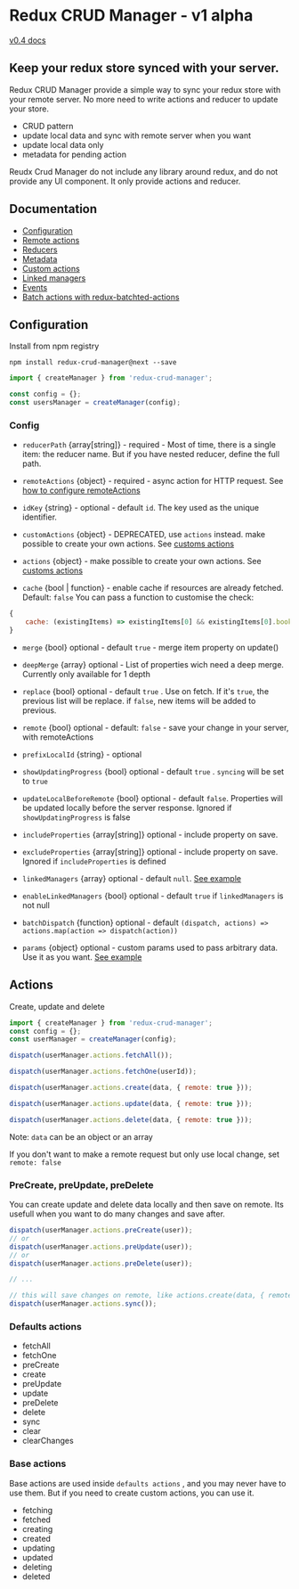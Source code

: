 Redux CRUD Manager - v1 alpha
===================

[v0.4 docs](docs/v0.4/README.md)

## Keep your redux store synced with your server.

Redux CRUD Manager provide a simple way to sync your redux store with your remote server.
No more need to write actions and reducer to update your store. 

* CRUD pattern
* update local data and sync with remote server when you want
* update local data only
* metadata for pending action

Reudx Crud Manager do not include any library around redux, and do not provide any UI component. It only provide actions and reducer.

## Documentation

* [Configuration](#configuration)
* [Remote actions](docs/v1/remote-actions.md)
* [Reducers](docs/v1/reducer.md)
* [Metadata](docs/v1/metadata.md)
* [Custom actions](docs/v1/custom-actions.md)
* [Linked managers](docs/v1/linked-managers.md)
* [Events](docs/v1/events.md)
* [Batch actions with redux-batchted-actions](https://gist.github.com/GuillaumeJasmin/3956fb03becdba50dc18ab9a721b9793)

## Configuration

Install from npm registry
```
npm install redux-crud-manager@next --save
```

<a id="configuration"></a>

```js
import { createManager } from 'redux-crud-manager';

const config = {};
const usersManager = createManager(config);
```

### Config


* `reducerPath` {array[string]} - required - Most of time, there is a single item: the reducer name. But if you have nested reducer, define the full path.


* `remoteActions`  {object} - required - async action for HTTP request. See [how to configure remoteActions](docs/v1/remote-actions.md)


* `idKey` {string} - optional - default `id`. The key used as the unique identifier.


* `customActions` {object} - DEPRECATED, use `actions` instead. make possible to create your own actions. See [customs actions](docs/v1//custom-actions.md)


* `actions`  {object} - make possible to create your own actions. See [customs actions](docs/v1//custom-actions.md)


* `cache` {bool | function} - enable cache if resources are already fetched. Default: `false`
You can pass a function to customise the check:
```js
{
    cache: (existingItems) => existingItems[0] && existingItems[0].bookId === someBookId
}
```


* `merge` {bool} optional - default `true` - merge item property on update()


* `deepMerge` {array} optional - List of properties wich need a deep merge. Currently only available for 1 depth


* `replace` {bool} optional - default `true` . Use on fetch. If it's `true`, the previous list will be replace. if `false`, new items will be added to previous.


* `remote` {bool} optional - default: `false` - save your change in your server, with remoteActions


* `prefixLocalId` {string} - optional


* `showUpdatingProgress` {bool} optional - default `true` . `syncing` will be set to `true`


* `updateLocalBeforeRemote` {bool} optional - default `false`. Properties will be updated locally before the server response. Ignored if `showUpdatingProgress` is false


* `includeProperties` {array[string]} optional - include property on save.


* `excludeProperties` {array[string]} optional - include property on save. Ignored if `includeProperties` is defined


* `linkedManagers` {array} optional - default `null`. [See example](docs/v1/linked-managers.md)


* `enableLinkedManagers` {bool} optional - default `true` if `linkedManagers` is not null 


* `batchDispatch` {function} optional - default `(dispatch, actions) => actions.map(action => dispatch(action))`


* `params` {object} optional - custom params used to pass arbitrary data. Use it as you want. [See example](docs/v1/remote-actions.md#custom-params)


## Actions
Create, update and delete

```js
import { createManager } from 'redux-crud-manager';
const config = {};
const userManager = createManager(config);

dispatch(userManager.actions.fetchAll());

dispatch(userManager.actions.fetchOne(userId));

dispatch(userManager.actions.create(data, { remote: true }));

dispatch(userManager.actions.update(data, { remote: true }));

dispatch(userManager.actions.delete(data, { remote: true }));
```

Note: `data` can be an object or an array

If you don't want to make a remote request but only use local change, set `remote: false`

### PreCreate, preUpdate, preDelete

You can create update and delete data locally and then save on remote.
Its usefull when you want to do many changes and save after.

```js
dispatch(userManager.actions.preCreate(user));
// or
dispatch(userManager.actions.preUpdate(user));
// or
dispatch(userManager.actions.preDelete(user));

// ...

// this will save changes on remote, like actions.create(data, { remote: true })
dispatch(userManager.actions.sync());

```

### Defaults actions
* fetchAll
* fetchOne
* preCreate
* create
* preUpdate
* update
* preDelete
* delete
* sync
* clear
* clearChanges

### Base actions

Base actions are used inside `defaults actions` , and you may never have to use them. But if you need to create custom actions, you can use it.

* fetching
* fetched
* creating
* created
* updating
* updated
* deleting
* deleted

